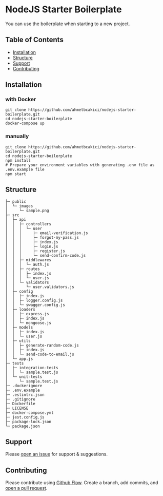 # NodeJS Starter Boilerplate

You can use the boilerplate when starting to a new project.

## Table of Contents

- [Installation](#installation)
- [Structure](#structure)
- [Support](#support)
- [Contributing](#contributing)

## Installation
### with Docker
```
git clone https://github.com/ahmetbcakici/nodejs-starter-boilerplate.git
cd nodejs-starter-boilerplate
docker-compose up
```

### manually
```
git clone https://github.com/ahmetbcakici/nodejs-starter-boilerplate.git
cd nodejs-starter-boilerplate
npm install
# Prepare your environment variables with generating .env file as .env.example file
npm start
```
## Structure
```
├─ public
│  └─ images
│     └─ sample.png
├─ src
│  ├─ api
│  │  ├─ controllers
│  │  │  └─ user
│  │  │     ├─ email-verification.js
│  │  │     ├─ forgot-my-pass.js
│  │  │     ├─ index.js
│  │  │     ├─ login.js
│  │  │     ├─ register.js
│  │  │     └─ send-confirm-code.js
│  │  ├─ middlewares
│  │  │  └─ auth.js
│  │  ├─ routes
│  │  │  ├─ index.js
│  │  │  └─ user.js
│  │  └─ validators
│  │     └─ user.validators.js
│  ├─ config
│  │  ├─ index.js
│  │  ├─ logger.config.js
│  │  └─ swagger.config.js
│  ├─ loaders
│  │  ├─ express.js
│  │  ├─ index.js
│  │  └─ mongoose.js
│  ├─ models
│  │  ├─ index.js
│  │  └─ user.js
│  ├─ utils
│  │  ├─ generate-random-code.js
│  │  ├─ index.js
│  │  └─ send-code-to-email.js
│  └─ app.js
├─ tests
│  ├─ integration-tests
│  │  └─ sample.test.js
│  └─ unit-tests
│     └─ sample.test.js
├─ .dockerignore
├─ .env.example
├─ .eslintrc.json
├─ .gitignore
├─ Dockerfile
├─ LICENSE
├─ docker-compose.yml
├─ jest.config.js
├─ package-lock.json
└─ package.json
```

## Support

Please [open an issue](https://github.com/ahmetbcakici/nodejs-starter-boilerplate/issues) for support & suggestions.

## Contributing

Please contribute using [Github Flow](https://guides.github.com/introduction/flow/). Create a branch, add commits, and [open a pull request](https://github.com/ahmetbcakici/nodejs-starter-boilerplate/compare).



